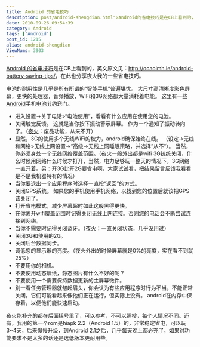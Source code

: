 ```yaml
---
title: Android 的省电技巧
description: post/android-shengdian.html">Android的省电技巧是在CB上看到的，英文原文见：http://ocaoimh.ie/android-battery-saving-tips/，在此也分享">夜火我的一些省电技巧。电池的耐用性是几乎是所有所谓的“智能手机”普遍堪忧。大尺寸高清晰度彩色屏幕，更快的处理器，音频播放，WiFi和3G网络都大量消耗着电能。这里有一些/tags/Android">Android手机post/android-shengdian.html">电池节约窍门。
date: 2010-09-26 09:54:39
category: Android
tags: ['Android']
post_id: 1215
alias: android-shengdian
ViewNums: 3903
---
```


[Android 的省电技巧](/blog/android-shengdian)是在CB上看到的，英文原文见：<http://ocaoimh.ie/android-battery-saving-tips/>，在此也分享夜火我的一些省电技巧。

电池的耐用性是几乎是所有所谓的“智能手机”普遍堪忧。 大尺寸高清晰度彩色屏幕，更快的处理器，音频播放，WiFi和3G网络都大量消耗着电能。 这里有一些[Android](/tags/Android)手机[电池节约](/blog/android-shengdian)窍门。

* 进入设置->关于电话>“电池使用”，看看有什么应用在使用您的电池。
* 关闭触觉反馈。 这就是当你按下振动警示屏幕。 作为一个通知了振动转向了。（[夜火](http://www.15897.com/)：废品功能，从来不开）
* 显然，3G的使用多个无线WiFi的权力，android确保始终在线。 （设定->无线和网络>无线上网设置->“高级->无线上网睡眠策略，并选择”从不“）。 当然，你必须身处一个无线网络覆盖范围。（夜火一般外出都是wifi 3G统统关闭，什么时候用网络什么时候才打开，当然，电力足够玩一整天的情况下，3G网络一直开着。另：开3G比开2G要省电啊，大家试试看，把结果留言反馈我看看是不是我机器特有的情况）
* 当你要退出一个应用程序时选择一直按“返回”的方式。
* 关闭GPS系统。 如果您的手机使用手机网络，以找到您的位置后就该把GPS该关闭了。
* 打开省电模式，减少屏幕超时如此这般黑得更快。
* 在你离开wifi覆盖范围时记得关闭无线上网连接。否则您的电话会不断尝试连接到网络。
* 当你不需要时记得关闭蓝牙。（夜火：一直关闭状态，几乎没用过）
* 关闭3G和使用的2G。
* 关闭后台数据同步。
* 调低您的显示器的亮度。（夜火外出的时候屏幕就是0%的亮度，实在看不到就25%）
* 不要用你的相机。
* 不要使用动态墙纸，静态图片有什么不好的呢？
* 不要使用一个需要保持数据更新的主屏幕微件。
* 别一看任务管理器就皱起眉头，你会认为有些应用程序时行为不当，不能正常关闭。它们可能看起来像他们正在运行，但实际上没有。 android在内存中保存着，以便他们能快速启动。

夜火能补充的都在后面括号里了，可以参考，不可以照抄，每个人情况不同。还有，我用的第一个rom是hiapk 2.2（Android 1.5）的，非常稳定省电，可以玩3~4天，后来慢慢升级，到Android 2.1之后，几乎每天晚上都必充了，如果对功能要求不是太多的话还是选低版本更耐用些。

